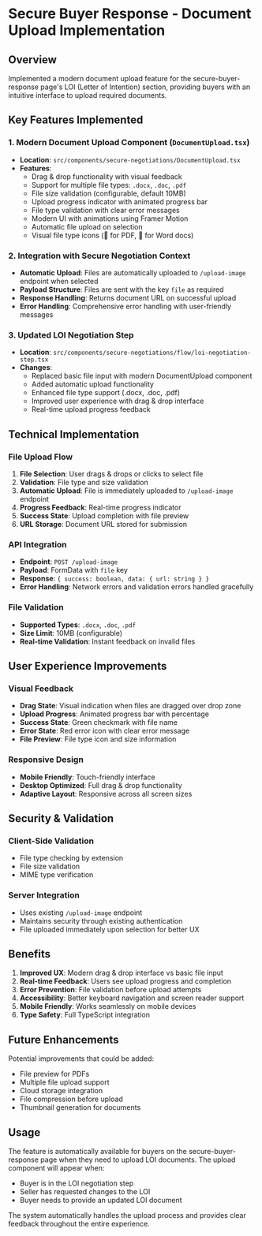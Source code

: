 # Secure Buyer Response - Document Upload Implementation

## Overview

Implemented a modern document upload feature for the secure-buyer-response page's LOI (Letter of Intention) section, providing buyers with an intuitive interface to upload required documents.

## Key Features Implemented

### 1. Modern Document Upload Component (`DocumentUpload.tsx`)

- **Location**: `src/components/secure-negotiations/DocumentUpload.tsx`
- **Features**:
  - Drag & drop functionality with visual feedback
  - Support for multiple file types: `.docx`, `.doc`, `.pdf`
  - File size validation (configurable, default 10MB)
  - Upload progress indicator with animated progress bar
  - File type validation with clear error messages
  - Modern UI with animations using Framer Motion
  - Automatic file upload on selection
  - Visual file type icons (📄 for PDF, 📝 for Word docs)

### 2. Integration with Secure Negotiation Context

- **Automatic Upload**: Files are automatically uploaded to `/upload-image` endpoint when selected
- **Payload Structure**: Files are sent with the key `file` as required
- **Response Handling**: Returns document URL on successful upload
- **Error Handling**: Comprehensive error handling with user-friendly messages

### 3. Updated LOI Negotiation Step

- **Location**: `src/components/secure-negotiations/flow/loi-negotiation-step.tsx`
- **Changes**:
  - Replaced basic file input with modern DocumentUpload component
  - Added automatic upload functionality
  - Enhanced file type support (.docx, .doc, .pdf)
  - Improved user experience with drag & drop interface
  - Real-time upload progress feedback

## Technical Implementation

### File Upload Flow

1. **File Selection**: User drags & drops or clicks to select file
2. **Validation**: File type and size validation
3. **Automatic Upload**: File is immediately uploaded to `/upload-image` endpoint
4. **Progress Feedback**: Real-time progress indicator
5. **Success State**: Upload completion with file preview
6. **URL Storage**: Document URL stored for submission

### API Integration

- **Endpoint**: `POST /upload-image`
- **Payload**: FormData with `file` key
- **Response**: `{ success: boolean, data: { url: string } }`
- **Error Handling**: Network errors and validation errors handled gracefully

### File Validation

- **Supported Types**: `.docx`, `.doc`, `.pdf`
- **Size Limit**: 10MB (configurable)
- **Real-time Validation**: Instant feedback on invalid files

## User Experience Improvements

### Visual Feedback

- **Drag State**: Visual indication when files are dragged over drop zone
- **Upload Progress**: Animated progress bar with percentage
- **Success State**: Green checkmark with file name
- **Error State**: Red error icon with clear error message
- **File Preview**: File type icon and size information

### Responsive Design

- **Mobile Friendly**: Touch-friendly interface
- **Desktop Optimized**: Full drag & drop functionality
- **Adaptive Layout**: Responsive across all screen sizes

## Security & Validation

### Client-Side Validation

- File type checking by extension
- File size validation
- MIME type verification

### Server Integration

- Uses existing `/upload-image` endpoint
- Maintains security through existing authentication
- File uploaded immediately upon selection for better UX

## Benefits

1. **Improved UX**: Modern drag & drop interface vs basic file input
2. **Real-time Feedback**: Users see upload progress and completion
3. **Error Prevention**: File validation before upload attempts
4. **Accessibility**: Better keyboard navigation and screen reader support
5. **Mobile Friendly**: Works seamlessly on mobile devices
6. **Type Safety**: Full TypeScript integration

## Future Enhancements

Potential improvements that could be added:

- File preview for PDFs
- Multiple file upload support
- Cloud storage integration
- File compression before upload
- Thumbnail generation for documents

## Usage

The feature is automatically available for buyers on the secure-buyer-response page when they need to upload LOI documents. The upload component will appear when:

- Buyer is in the LOI negotiation step
- Seller has requested changes to the LOI
- Buyer needs to provide an updated LOI document

The system automatically handles the upload process and provides clear feedback throughout the entire experience.
